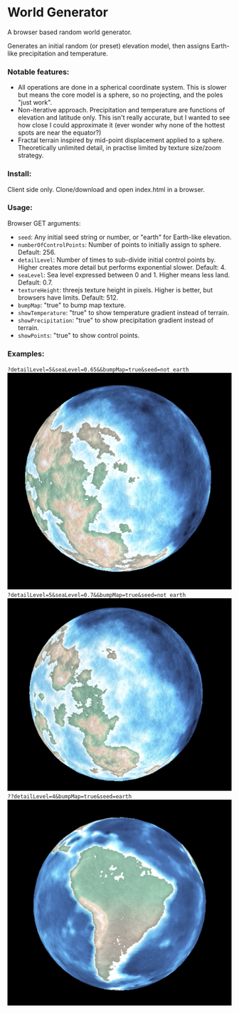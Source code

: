 World Generator
===============

A browser based random world generator.

Generates an initial random (or preset) elevation model, then assigns Earth-like precipitation and temperature.

### Notable features:
- All operations are done in a spherical coordinate system. This is slower but means the core model is a sphere, so no projecting, and the poles "just work".
- Non-iterative approach. Precipitation and temperature are functions of elevation and latitude only. This isn't really accurate, but I wanted to see how close I could approximate it (ever wonder why none of the hottest spots are near the equator?)
- Fractal terrain inspired by mid-point displacement applied to a sphere. Theoretically unlimited detail, in practise limited by texture size/zoom strategy.

### Install:
Client side only. Clone/download and open index.html in a browser.

### Usage:
Browser GET arguments:
- `seed`: Any initial seed string or number, or "earth" for Earth-like elevation.
- `numberOfControlPoints`: Number of points to initially assign to sphere. Default: 256.
- `detailLevel`: Number of times to sub-divide initial control points by. Higher creates more detail but performs exponential slower. Default: 4.
- `seaLevel`: Sea level expressed between 0 and 1. Higher means less land. Default: 0.7.
- `textureHeight`: threejs texture height in pixels. Higher is better, but browsers have limits. Default: 512.
- `bumpMap`: "true" to bump map texture.
- `showTemperature`: "true" to show temperature gradient instead of terrain.
- `showPrecipitation`: "true" to show precipitation gradient instead of terrain.
- `showPoints`: "true" to show control points.

### Examples:
`?detailLevel=5&seaLevel=0.65&&bumpMap=true&seed=not earth`
![Not Earth 0.65](docs/images/not-earth-0.65.png)
`?detailLevel=5&seaLevel=0.7&&bumpMap=true&seed=not earth`
![Not Earth 0.7](docs/images/not-earth-0.7.png)
`??detailLevel=4&bumpMap=true&seed=earth`
![Earth](docs/images/earth.png)
